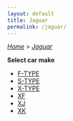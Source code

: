 ```yaml
---
layout: default
title: Jaguar
permalink: /jaguar/
---
```

[*Home*](/) > [*Jaguar*](/jaguar/)

**Select car make**

- [F-TYPE](/jaguar/f-type/)
- [S-TYPE](/jaguar/s-type/)
- [X-TYPE](/jaguar/x-type/)
- [XF](/jaguar/xf/)
- [XJ](/jaguar/xj/)
- [XK](/jaguar/xk/)